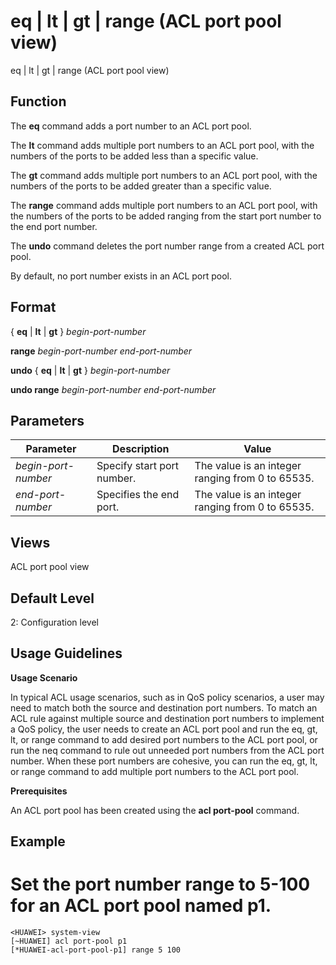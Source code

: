 eq | lt | gt | range (ACL port pool view)
=========================================

eq | lt | gt | range (ACL port pool view)

Function
--------



The **eq** command adds a port number to an ACL port pool.

The **lt** command adds multiple port numbers to an ACL port pool, with the numbers of the ports to be added less than a specific value.

The **gt** command adds multiple port numbers to an ACL port pool, with the numbers of the ports to be added greater than a specific value.

The **range** command adds multiple port numbers to an ACL port pool, with the numbers of the ports to be added ranging from the start port number to the end port number.

The **undo** command deletes the port number range from a created ACL port pool.



By default, no port number exists in an ACL port pool.


Format
------

{ **eq** | **lt** | **gt** } *begin-port-number*

**range** *begin-port-number* *end-port-number*

**undo** { **eq** | **lt** | **gt** } *begin-port-number*

**undo range** *begin-port-number* *end-port-number*


Parameters
----------

| Parameter | Description | Value |
| --- | --- | --- |
| *begin-port-number* | Specify start port number. | The value is an integer ranging from 0 to 65535. |
| *end-port-number* | Specifies the end port. | The value is an integer ranging from 0 to 65535. |



Views
-----

ACL port pool view


Default Level
-------------

2: Configuration level


Usage Guidelines
----------------

**Usage Scenario**



In typical ACL usage scenarios, such as in QoS policy scenarios, a user may need to match both the source and destination port numbers. To match an ACL rule against multiple source and destination port numbers to implement a QoS policy, the user needs to create an ACL port pool and run the eq, gt, lt, or range command to add desired port numbers to the ACL port pool, or run the neq command to rule out unneeded port numbers from the ACL port number. When these port numbers are cohesive, you can run the eq, gt, lt, or range command to add multiple port numbers to the ACL port pool.



**Prerequisites**



An ACL port pool has been created using the **acl port-pool** command.




Example
-------

# Set the port number range to 5-100 for an ACL port pool named p1.
```
<HUAWEI> system-view
[~HUAWEI] acl port-pool p1
[*HUAWEI-acl-port-pool-p1] range 5 100

```